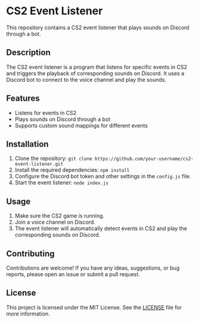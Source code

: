 # CS2 Event Listener

This repository contains a CS2 event listener that plays sounds on Discord through a bot. 

## Description

The CS2 event listener is a program that listens for specific events in CS2 and triggers the playback of corresponding sounds on Discord. It uses a Discord bot to connect to the voice channel and play the sounds.

## Features

- Listens for events in CS2
- Plays sounds on Discord through a bot
- Supports custom sound mappings for different events

## Installation

1. Clone the repository: `git clone https://github.com/your-username/cs2-event-listener.git`
2. Install the required dependencies: `npm install`
3. Configure the Discord bot token and other settings in the `config.js` file.
4. Start the event listener: `node index.js`

## Usage

1. Make sure the CS2 game is running.
2. Join a voice channel on Discord.
3. The event listener will automatically detect events in CS2 and play the corresponding sounds on Discord.

## Contributing

Contributions are welcome! If you have any ideas, suggestions, or bug reports, please open an issue or submit a pull request.

## License

This project is licensed under the MIT License. See the [LICENSE](LICENSE) file for more information.

